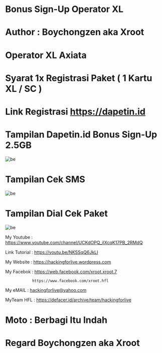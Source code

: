 # Bonus Sign-Up Operator XL

# Author : Boychongzen aka Xroot

# Operator XL Axiata 

# Syarat 1x Registrasi Paket ( 1 Kartu XL / SC ) 

# Link Registrasi https://dapetin.id

# Tampilan Dapetin.id Bonus Sign-Up 2.5GB 
![be](https://raw.githubusercontent.com/boychongzen18/Bonus-SignUp-XL/master/dapetin.id.jpg)
# Tampilan Cek SMS
![be](https://raw.githubusercontent.com/boychongzen18/Bonus-SignUp-XL/master/sms.jpg)
# Tampilan Dial Cek Paket
![be](https://raw.githubusercontent.com/boychongzen18/Bonus-SignUp-XL/master/dapetin.id.jpg)


My Youtube    : https://www.youtube.com/channel/UCKdOPQ_iIXcqK17PB_2RMdQ

Link Tutorial : https://youtu.be/NKSSqQ6JkLI


My Website    : https://hackingforlive.wordpress.com

My Facebok    : https://web.facebook.com/xroot.xroot.7

                https://www.facebook.com/xroot.hfl

My eMAIL      : hackingforlive@yahoo.com

MyTeam HFL    : https://defacer.id/archive/team/hackingforlive

# Moto : Berbagi Itu Indah

# Regard Boychongzen aka Xroot
